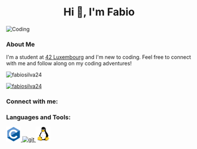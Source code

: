 <h1 align="center">Hi 👋, I'm Fabio</h1>
<img align="center" alt="Coding" width="400" src="https://media.tenor.com/QYcfJTtQfo8AAAAM/deku.gif">

<h3 align="left">About Me</h3>

<p align="left"> I'm a student at <a href="https://42luxembourg.lu/" target="_blank"> 42 Luxembourg</a> and I'm new to coding. Feel free to connect with me and follow along on my coding adventures!</p>

<p align="left"> <img src="https://komarev.com/ghpvc/?username=fabiosilva24&label=Profile%20views&color=a5f3bc&style=flat" alt="fabiosilva24" /> </p>

<p align="left"> <a href="https://github.com/ryo-ma/github-profile-trophy"><img src="https://github-profile-trophy.vercel.app/?username=fabiosilva24" alt="fabiosilva24" /></a> </p>

<h3 align="left">Connect with me:</h3>
<p align="left">
</p>

<h3 align="left">Languages and Tools:</h3>
<p align="left"> <a href="https://www.cprogramming.com/" target="_blank" rel="noreferrer"> <img src="https://raw.githubusercontent.com/devicons/devicon/master/icons/c/c-original.svg" alt="c" width="40" height="40"/> </a> <a href="https://git-scm.com/" target="_blank" rel="noreferrer"> <img src="https://www.vectorlogo.zone/logos/git-scm/git-scm-icon.svg" alt="git" width="40" height="40"/> </a> <a href="https://www.linux.org/" target="_blank" rel="noreferrer"> <img src="https://raw.githubusercontent.com/devicons/devicon/master/icons/linux/linux-original.svg" alt="linux" width="40" height="40"/> </a> </p>
